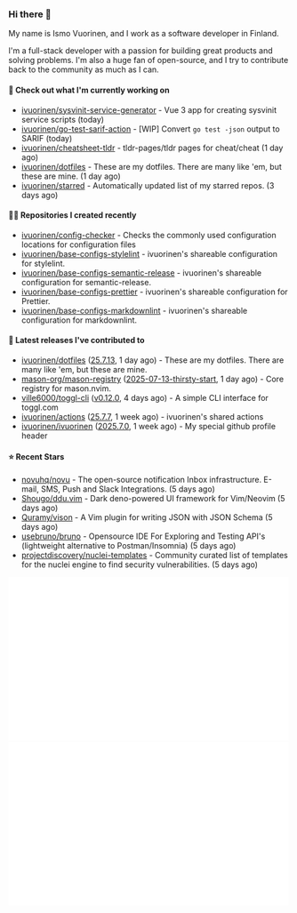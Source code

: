 
### Hi there 👋

My name is Ismo Vuorinen, and I work as a software developer in Finland.

I'm a full-stack developer with a passion for building great products and solving problems.
I'm also a huge fan of open-source, and I try to contribute back to the community as much as I can.

#### 👷 Check out what I'm currently working on

- [ivuorinen/sysvinit-service-generator](https://github.com/ivuorinen/sysvinit-service-generator) - Vue 3 app for creating sysvinit service scripts (today)
- [ivuorinen/go-test-sarif-action](https://github.com/ivuorinen/go-test-sarif-action) - [WIP] Convert `go test -json` output to SARIF (today)
- [ivuorinen/cheatsheet-tldr](https://github.com/ivuorinen/cheatsheet-tldr) - tldr-pages/tldr pages for cheat/cheat (1 day ago)
- [ivuorinen/dotfiles](https://github.com/ivuorinen/dotfiles) - These are my dotfiles. There are many like &#39;em, but these are mine. (1 day ago)
- [ivuorinen/starred](https://github.com/ivuorinen/starred) - Automatically updated list of my starred repos. (3 days ago)

#### 👨‍💻 Repositories I created recently

- [ivuorinen/config-checker](https://github.com/ivuorinen/config-checker) - Checks the commonly used configuration locations for configuration files
- [ivuorinen/base-configs-stylelint](https://github.com/ivuorinen/base-configs-stylelint) - ivuorinen&#39;s shareable configuration for stylelint.
- [ivuorinen/base-configs-semantic-release](https://github.com/ivuorinen/base-configs-semantic-release) - ivuorinen&#39;s shareable configuration for semantic-release.
- [ivuorinen/base-configs-prettier](https://github.com/ivuorinen/base-configs-prettier) - ivuorinen&#39;s shareable configuration for Prettier.
- [ivuorinen/base-configs-markdownlint](https://github.com/ivuorinen/base-configs-markdownlint) - ivuorinen&#39;s shareable configuration for markdownlint.

#### 🚀 Latest releases I've contributed to

- [ivuorinen/dotfiles](https://github.com/ivuorinen/dotfiles) ([25.7.13](https://github.com/ivuorinen/dotfiles/releases/tag/25.7.13), 1 day ago) - These are my dotfiles. There are many like &#39;em, but these are mine.
- [mason-org/mason-registry](https://github.com/mason-org/mason-registry) ([2025-07-13-thirsty-start](https://github.com/mason-org/mason-registry/releases/tag/2025-07-13-thirsty-start), 1 day ago) - Core registry for mason.nvim.
- [ville6000/toggl-cli](https://github.com/ville6000/toggl-cli) ([v0.12.0](https://github.com/ville6000/toggl-cli/releases/tag/v0.12.0), 4 days ago) - A simple CLI interface for toggl.com
- [ivuorinen/actions](https://github.com/ivuorinen/actions) ([25.7.7](https://github.com/ivuorinen/actions/releases/tag/25.7.7), 1 week ago) - ivuorinen&#39;s shared actions
- [ivuorinen/ivuorinen](https://github.com/ivuorinen/ivuorinen) ([2025.7.0](https://github.com/ivuorinen/ivuorinen/releases/tag/2025.7.0), 1 week ago) - My special github profile header

#### ⭐ Recent Stars

- [novuhq/novu](https://github.com/novuhq/novu) - The open-source notification Inbox infrastructure. E-mail, SMS, Push and Slack Integrations. (5 days ago)
- [Shougo/ddu.vim](https://github.com/Shougo/ddu.vim) - Dark deno-powered UI framework for Vim/Neovim (5 days ago)
- [Quramy/vison](https://github.com/Quramy/vison) - A Vim plugin for writing JSON with JSON Schema (5 days ago)
- [usebruno/bruno](https://github.com/usebruno/bruno) - Opensource IDE For Exploring and Testing API&#39;s (lightweight alternative to Postman/Insomnia) (5 days ago)
- [projectdiscovery/nuclei-templates](https://github.com/projectdiscovery/nuclei-templates) - Community curated list of templates for the nuclei engine to find security vulnerabilities. (5 days ago)



<picture>
  <source srcset="https://raw.githubusercontent.com/ivuorinen/github-stats/master/generated/overview.svg#gh-dark-mode-only" media="(prefers-color-scheme: dark)" />
  <img src="https://raw.githubusercontent.com/ivuorinen/github-stats/master/generated/overview.svg#gh-light-mode-only" alt="Overview of my activity" />
</picture>
<picture>
  <source srcset="https://raw.githubusercontent.com/ivuorinen/github-stats/master/generated/languages.svg#gh-dark-mode-only" media="(prefers-color-scheme: dark)" />
  <img src="https://raw.githubusercontent.com/ivuorinen/github-stats/master/generated/languages.svg#gh-light-mode-only" alt="Languages I have been using" />
</picture>


